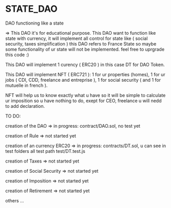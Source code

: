 # STATE_DAO
DAO functioning like a state

=> This DAO it's for educational purpose. This DAO want to function like state with currency, it will implement all control for state like ( social security, taxes simplification ) this DAO refers to France State so maybe some functionality of ur state will not be implemented. feel free to uprgrade this code :)

This DAO will implement 1 curency ( ERC20 ) in this case DT for DAO Token.

This DAO will implement NFT ( ERC721 ): 1 for ur properties (homes), 1 for ur jobs ( CDI, CDD, freelance and entreprise ), 1 for social security ( and 1 for mutuelle in french ).

NFT will help us to know exactly what u have so it will be simple to calculate ur imposition so u have nothing to do, exept for CEO, freelance u will nedd to add declaration.


TO DO:

  creation of the DAO => in progress: contract/DAO.sol, no test yet

  creation of Rule => not started yet

  creation of an currency ERC20 => in progress: contracts/DT.sol, u can see in test folders all test path test/DT.test.js

  creation of Taxes => not started yet

  creation of Social Security => not started yet

  creation of Imposition => not started yet

  creation of Retirement => not started yet

  others ...